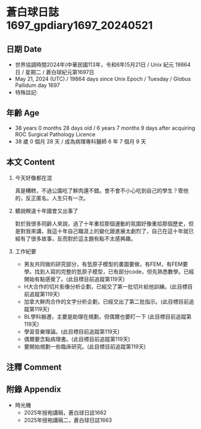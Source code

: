 [_metadata_:encoding]: - "utf-8"
[_metadata_:language]: - "zh-Hant-TW"
[_metadata_:fileformat]: - "markdown"
[_metadata_:MIME_type]: - "text/plain"
[_metadata_:markdown_version]: - "commonmark version 0.30"
[_metadata_:markdown_spec]: - "https://spec.commonmark.org/0.30/"

# 蒼白球日誌1697_gpdiary1697_20240521 #

## 日期 Date ##

* 世界協調時間2024年(中華民國113年，令和6年)5月21日 / Unix 紀元 19864 日 / 星期二 / 蒼白球紀元第1697日
* May 21, 2024 (UTC) / 19864 days since Unix Epoch / Tuesday / Globus Pallidum day 1697
* 特殊註記:

## 年齡 Age ##

* 38 years 0 months 28 days old / 6 years 7 months 9 days after acquiring ROC Surgical Pathology Licence
* 38 歲 0 個月 28 天 / 成為病理專科醫師 6 年 7 個月 9 天

## 本文 Content ##

1. 今天好像都在混

    真是糟糕，不過公園吃了鮮肉還不錯。會不會不小心吃到自己的學生？管他的，反正匿名。人生只有一次。

2. 聽說睽違十年國會又出事了

    對於我很多同齡人來說，過了十年重拾那個運動的氛圍好像重拾那個歷史，但是對我來講，我這十年自己職涯上的變化跟進展太劇烈了，自己在這十年就已經有了很多故事，反而對於這主題有點不太感興趣。

3. 工作紀要

    - 男友共同做的研究部分，有氫原子模型的畫圖要做，有FEM，有FEM要學。找到人寫的完整的氫原子模型，已有部分code，但先熟悉數學。已經開始有點感覺了。(此目標目前追蹤第119天)
    - H大合作的切片影像分析企劃，已經交了第一批切片給他訓練。(此目標目前追蹤第119天)
    - 加拿大鮮肉合作的文字分析企劃，已經交出了第二批指示。(此目標目前追蹤第119天)
    - BL學科搬遷，主要是助理在規劃，但偶爾也要盯一下 (此目標目前追蹤第119天)
    - 學習音樂理論。(此目標目前追蹤第119天)
    - 偶爾要念點病理書。(此目標目前追蹤第119天)
    - 要開始規劃一些臨床研究。(此目標目前追蹤第119天)

## 注釋 Comment ##


## 附錄 Appendix ##

* 時光機
    - 2025年授袍講稿，蒼白球日誌1662
    - 2025年授袍講稿二，蒼白球日誌1663

